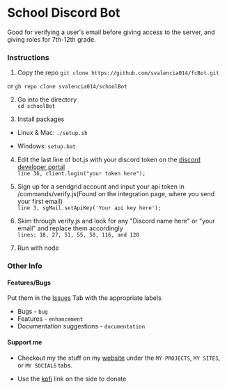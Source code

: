 # School Discord Bot

Good for verifying a user's email before giving access to the server, and giving roles for 7th-12th grade.

### Instructions

1. Copy the repo
   `git clone https://github.com/svalencia014/fcBot.git`

or
`gh repo clone svalencia014/schoolBot` <br>

2. Go into the directory <br>
   `cd schoolBot`

3. Install packages<br>

- Linux & Mac: `./setup.sh`

- Windows: `setup.bat`

4. Edit the last line of bot.js with your discord token on the [discord developer portal](https://discord.com/developers) <br>
   `line 36, client.login("your token here");`

5. Sign up for a sendgrid account and input your api token in /commands/verify.js(Found on the integration page, where you send your first email) <br>
   `line 3, sgMail.setApiKey('Your api key here');`

6. Skim through verify.js and look for any "Discord name here" or "your email" and replace them accordingly <br>
   `lines: 18, 27, 51, 55, 58, 116, and 120`

7. Run with node <br>

### Other Info

#### Features/Bugs

Put them in the [Issues](https://github.com/svalencia014/schoolBot/issues) Tab with the appropriate labels <br>

- Bugs - `bug` <br>
- Features - `enhancement` <br>
- Documentation suggestions - `documentation` <br>

#### Support me

- Checkout my the stuff on my [website](http://svalencia014.cf/) under the `MY PROJECTS`, `MY SITES`, or `MY SOCIALS` tabs.

- Use the [kofi](https://ko-fi.com/bifocalcanvas77) link on the side to donate
